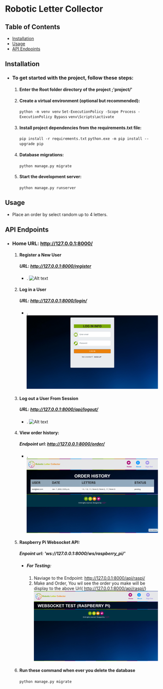 # Robotic Letter Collector

## Table of Contents
- [Installation](#installation)
- [Usage](#usage)
- [API Endpoints](#api-endpoints)

## Installation
- ### To get started with the project, follow these steps:

    1. #### Enter the Root folder directory of the project ;'project/'

    2. #### Create a virtual environment (optional but recommended):
        ```python -m venv venv```
        ```Set-ExecutionPolicy -Scope Process -ExecutionPolicy Bypass```
        ```venv\Scripts\activate```
    
    3. #### Install project dependencies from the requirements.txt file:
        ```pip install -r requirements.txt```
        ```python.exe -m pip install --upgrade pip```

    4. #### Database migrations:
        ```python manage.py migrate```

    5. #### Start the development server:
        ```python manage.py runserver```

## Usage
- Place an order by select random up to 4 letters.

## API Endpoints
- ### Home URL: http://127.0.0.1:8000/

    1. #### Register a New User
        ##### URL: http://127.0.0.1:8000/register
        - ##### 
            . ![Alt text](register.png)

    2. #### Log in a User
        ##### URL: http://127.0.0.1:8000/login/
        - ##### 
            . ![Alt text](login.png)

    3. #### Log out a User From Session
        ##### URL: http://127.0.0.1:8000/api/logout/
        - ##### 
            . ![Alt text](logout.png)

    4. #### View order history:
        ##### Endpoint url: http://127.0.0.1:8000/order/
        - ##### 
            . ![Alt text](orderhistory.png)

    5. #### Raspberry Pi Websocket API:
        ##### Enpoint url: 'ws://127.0.0.1:8000/ws/raspberry_pi/'
        - ##### For Testing:
            1. Naviage to the Endpoint: http://127.0.0.1:8000/api/raspi/
            2. Make and Order, You wil see the order you make will be display to the above Url( http://127.0.0.1:8000/api/raspi/)
            ![Alt text](raspberry_pi.png)

    6. #### Run these command when ever you delete the database
        ```python manage.py migrate```
